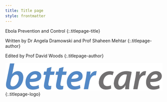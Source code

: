 ```yaml
---
title: Title page
style: frontmatter
---
```


Ebola Prevention and Control
{:.titlepage-title}

Written by Dr Angela Dramowski and Prof Shaheen Mehtar
{:.titlepage-author}

Edited by Prof David Woods
{:.titlepage-author}

![Bettercare logo](images/bettercare-logo.jpg){:.titlepage-logo}
